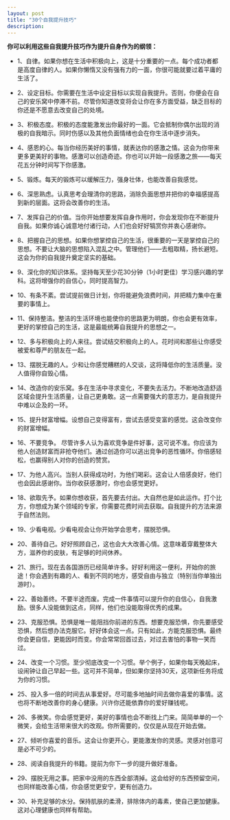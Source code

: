 ```yaml
---
layout: post
title: "30个自我提升技巧"
description:
---
```


**你可以利用这些自我提升技巧作为提升自身作为的纲领：**

* 1、自律。如果你想在生活中积极向上，这是十分重要的一点。每个成功者都是高度自律的人。如果你懒惰又没有强有力的一面，你很可能就要过着平庸的生活了。

* 2、设定目标。你需要在生活中设定目标以实现自我提升。否则，你便会在自己的安乐窝中停滞不前。尽管你知道改变将会让你在多方面受益，缺乏目标的你还是不愿意去改变自己的处境。

* 3、积极态度。积极的态度能激发出你最好的一面。它会抵制你偶尔出现的消极的自我暗示。同时伤感以及其他负面情绪也会在你生活中逐步消失。

* 4、感恩的心。每当你经历美好的事情，就表达你的感激之情。这会为你带来更多更美好的事物。感激可以创造奇迹。你也可以开始一段感激之旅——每天花五分钟时间写下你感激。

* 5、锻炼。每天的锻炼可以缓解压力，强身壮体，也能改善自我感觉。

* 6、深思熟虑。认真思考会理清你的思路，消除负面思想并把你的幸福感提高到新的层面。这将会改善你的生活。

* 7、发挥自己的价值。当你开始想要发挥自身作用时，你会发现你在不断提升自我。如果你诚心诚意地付诸行动，人们也会好好犒赏你并衷心感谢你。

* 8、把握自己的思想。如果你想掌控自己的生活，很重要的一天是掌控自己的思想。不要让大脑的思想陷入混乱之中。管理他们——去粗取精，扬长避短。这会为你的自我提升奠定坚实的基础。

* 9、深化你的知识体系。坚持每天至少花30分钟（1小时更佳）学习感兴趣的学科。这将增强你的自信心，同时提高智力。

* 10、有条不紊。尝试提前做日计划，你将能避免浪费时间，并把精力集中在重要的事情上。

* 11、保持整洁。整洁的生活环境也能使你的思路更为明朗，你也会更有效率，更好的掌控自己的生活，这是最能统筹自我提升的思想之一。

* 12、多与积极向上的人来往。尝试结交积极向上的人。花时间和那些让你感受被爱和尊严的朋友在一起。

* 13、摆脱无趣的人。少和让你感觉糟糕的人交谈，这将降低你的生活质量。没人值得你自毁心情。

* 14、改造你的安乐窝。多在生活中寻求变化，不要失去活力。不断地改造舒适区域会提升生活质量，让自己更勇敢。这一点需要强大的意志力，是自我提升中难以企及的一环。

* 15、提升财富增幅。设想自己变得富有，尝试去感受变富的感觉。这会改变你的财富增幅。

* 16、不要竞争。 尽管许多人认为喜欢竞争是件好事，这可说不准。你应该为他人创造财富而非抢夺他们。通过创造你可以逃出竞争的恶性循环。你倍感轻松，也赢得别人对你的创造的赞赏。

* 17、为他人高兴。当别人获得成功时，为他们喝彩。这会让人倍感良好，他们也会因此感谢你。当你收获感激时，你也会感觉更好。

* 18、欲取先予。如果你想收获，首先要去付出。大自然也是如此运作。打个比方，你想成为某个领域的专家，你需要花费时间去获取。自我提升的方法来源于自然法则。

* 19、少看电视。少看电视会让你开始学会思考，摆脱恐惧。

* 20、善待自己。好好照顾自己，这也会大大改善心情。这意味着穿戴整体大方，滋养你的皮肤，有足够的时间休养。

* 21、旅行。现在去各国游历已经简单许多。好好利用这一便利，开始你的旅途！你会遇到有趣的人、看到不同的地方，感受自由与独立（特别当你单独出游时）。

* 22、善始善终。不要半途而废。完成一件事情可以提升你的自信心，自我激励。很多人没能做到这点，同样，他们也没能取得优秀的成果。

* 23、克服恐惧。恐惧是唯一能阻挡你前进的东西。想要克服恐惧，你先要感受恐惧，然后想办法克服它。好好体会这一点。只有如此，方能克服恐惧。最终你会更自信，更能因时而变。你会常常回首过去，对过去害怕的事物一笑而过。

* 24、改变一个习惯。至少彻底改变一个习惯。举个例子，如果你每天晚起床，设闹钟让自己早起一些。这可并不简单，但如果你坚持30天，这项新任务将成为你的习惯。

* 25、投入多一倍的时间去从事爱好。尽可能多地抽时间去做你喜爱的事情。这也将不断地改善你的身心健康。兴许你还能依靠你的爱好赚钱呢。

* 26、多微笑。你会感觉更好，美好的事情也会不断找上门来。简简单单的一个微笑，会给生活带来很大的改观。你所需要的，仅仅是从现在开始去做。

* 27、倾听你喜爱的音乐。这会让你更开心，更能激发你的灵感。灵感对创意可是必不可少的。

* 28、阅读自我提升的书籍。提前为你下一步的提升做好准备。

* 29、摆脱无用之事。把家中没用的东西全部清掉。这会给好的东西预留空间，也同样能改善心情，你会感觉更安宁，更有创造力。

* 30、补充足够的水分。保持肌肤的柔滑，排除体内的毒素，使自己更加健康。这对心理健康也同样有帮助。
